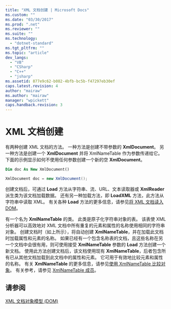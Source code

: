 ```yaml
---
title: "XML 文档创建 | Microsoft Docs"
ms.custom: ""
ms.date: "03/30/2017"
ms.prod: ".net"
ms.reviewer: ""
ms.suite: ""
ms.technology: 
  - "dotnet-standard"
ms.tgt_pltfrm: ""
ms.topic: "article"
dev_langs: 
  - "VB"
  - "CSharp"
  - "C++"
  - "jsharp"
ms.assetid: 877e9c62-b082-4bfb-bc5b-f47297eb30ef
caps.latest.revision: 4
author: "mairaw"
ms.author: "mairaw"
manager: "wpickett"
caps.handback.revision: 3
---
```

# XML 文档创建
有两种创建 XML 文档的方法。  一种方法是创建不带参数的 **XmlDocument**。  另一种方法是创建一个 **XmlDocument** 并将 XmlNameTable 作为参数传递给它。  下面的示例显示如何不使用任何参数创建一个新的空 **XmlDocument**。  
  
```vb  
Dim doc As New XmlDocument()  
```  
  
```csharp  
XmlDocument doc = new XmlDocument();  
```  
  
 创建文档后，可通过 **Load** 方法从字符串、流、URL、文本读取器或 **XmlReader** 派生类为该文档加载数据。  还有另一种加载方法，即 **LoadXML** 方法，此方法从字符串中读取 XML。  有关各种 **Load** 方法的更多信息，请参见[将 XML 文档读入 DOM](../../../../docs/standard/data/xml/reading-an-xml-document-into-the-dom.md)。  
  
 有一个名为 **XmlNameTable** 的类。  此类是原子化字符串对象的表。  该表使 XML 分析器可以高效地对 XML 文档中所有重复的元素和属性的名称使用相同的字符串对象。  创建文档时（如上所示），将自动创建 **XmlNameTable**，并在加载此文档时加载属性和元素的名称。  如果已经有一个包含名称表的文档，且这些名称在另一个文档中会很有用，则可使用接受 **XmlNameTable** 参数的 **Load** 方法创建一个新文档。  使用此方法创建文档后，该文档使用现有 **XmlNameTable**，后者包含所有已从其他文档加载到此文档中的属性和元素。  它可用于有效地比较元素和属性的名称。  有关 **XmlNameTable** 的更多信息，请参见[使用 XmlNameTable 比较对象](../../../../docs/standard/data/xml/object-comparison-using-xmlnametable.md)。  有关参考，请参见 [XmlNameTable 成员](frlrfSystemXmlXmlNameTableMembersTopic)。  
  
## 请参阅  
 [XML 文档对象模型 \(DOM\)](../../../../docs/standard/data/xml/xml-document-object-model-dom.md)